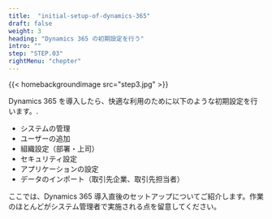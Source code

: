 ```yaml
---
title:  "initial-setup-of-dynamics-365"
draft: false
weight: 3
heading: "Dynamics 365 の初期設定を行う"
intro: ""
step: "STEP.03"
rightMenu: "chepter"
---
```


{{< homebackgroundimage src="step3.jpg" >}}

Dynamics 365 を導入したら、快適な利用のために以下のような初期設定を行います。.

* システムの管理
* ユーザーの追加
* 組織設定（部署・上司）
* セキュリティ設定
* アプリケーションの設定
* データのインポート（取引先企業、取引先担当者）

ここでは、Dynamics 365 導入直後のセットアップについてご紹介します。作業のほとんどがシステム管理者で実施される点を留意してください。
